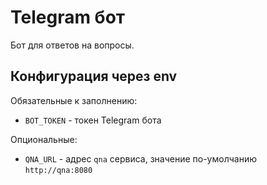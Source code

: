 # Telegram бот

Бот для ответов на вопросы.

## Конфигурация через env

Обязательные к заполнению:

- `BOT_TOKEN` - токен Telegram бота

Опциональные:

- `QNA_URL` - адрес `qna` сервиса, значение по-умолчанию `http://qna:8080`
